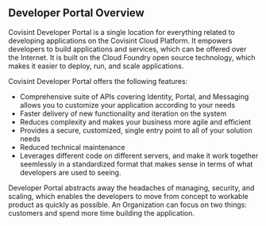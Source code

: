 ## Developer Portal Overview

Covisint Developer Portal is a single location for everything related to developing applications on the Covisint Cloud Platform. It empowers developers to build applications and services, which can be offered over the Internet. It is built on the Cloud Foundry open source technology, which makes it easier to deploy, run, and scale applications.

Covisint Developer Portal offers the following features:
* Comprehensive suite of APIs covering Identity, Portal, and Messaging allows you to customize your application according to your needs
* Faster delivery of new functionality and iteration on the system
* Reduces complexity and makes your business more agile and efficient
* Provides a secure, customized, single entry point to all of your solution needs
* Reduced technical maintenance
* Leverages different code on different servers, and make it work together seemlessly in a standardized format that makes sense in terms of what developers are used to seeing.

Developer Portal abstracts away the headaches of managing, security, and scaling, which enables the developers to move from concept to workable product as quickly as possible. An Organization can focus on two things: customers and spend more time building the application.



